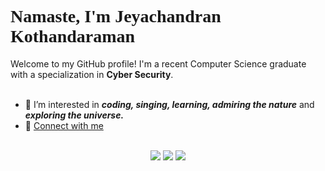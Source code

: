 <div>
<link rel="preconnect" href="https://fonts.googleapis.com">
<link rel="preconnect" href="https://fonts.gstatic.com" crossorigin>
<link href="https://fonts.googleapis.com/css2?family=Macondo&display=swap" rel="stylesheet">
<h1 style="font-family:Macondo;">
Namaste, I'm Jeyachandran Kothandaraman 👋
</h1>
Welcome to my GitHub profile! I'm a recent Computer Science graduate with a specialization in <b>Cyber Security</b>. 
</div>
<br>
<div>

- 👀 I’m interested in <i><b>coding, singing, learning, admiring the nature</b></i> and <i><b>exploring the universe.</b></i>
- 🔗 [Connect with me](https://linktr.ee/jey.official)
</div>
<br>
<div align="center">
<img src = "https://github-readme-stats.vercel.app/api?username=Thomas-aang&theme=gotham&show_icons=true&hide_border=true&count_private=true" />
<img src = "https://github-readme-streak-stats.herokuapp.com/?user=Thomas-aang&theme=gotham&hide_border=true" />
<img src = "https://github-readme-stats.vercel.app/api/top-langs/?username=Thomas-aang&theme=gotham&show_icons=true&hide_border=true&layout=compact" />
</div>




<!---
Thomas-aang/Thomas-aang is a ✨ special ✨ repository because its `README.md` (this file) appears on your GitHub profile.
You can click the Preview link to take a look at your changes.
--->
